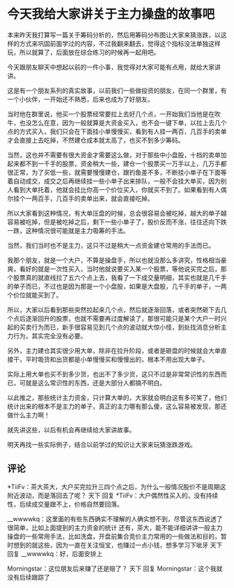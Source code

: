 # 今天我给大家讲关于主力操盘的故事吧
[url]: (https://t.zsxq.com/vnAuby7)

本来昨天我打算写一篇关于筹码分析的，然后用筹码分布图让大家来猜涨跌，以这样的方式来巩固前面学过的内容，不过我翻来翻去，觉得这个指标没法单独这样玩，所以就算了，后面放在综合练习的时候再一起用吧。

今天跟朋友聊天中想起以前的一件小事，我觉得对大家可能有点用，就给大家讲讲。

这是有一个朋友系列的真实故事，以前我们一些做投资的朋友，在同一个群里，有一个小伙伴，一开始还不熟悉，后来也成为了好朋友。

当时他在群里说，他买一个股票经常要拉上去好几个点，一开始我们当他是在吹牛，也没怎么在意，因为一般就算是大资金买入，也不会一键下单，以拉上去几个点的方式买入，我们只会在下面挂小单慢慢买，看到有人挂一两百，几百手的卖单才会直接上去吃掉，不然建仓成本就太高了，也买不到多少筹码。

当然，这也并不需要有很大资金才需要这么做，对于那些中小盘股，十档的卖单加起来都不到一千手的股票，资金稍大一些，建仓一个股票买一万手以上，几万手都很正常，为了买低一些，就需要慢慢建仓，跟钓鱼差不多，不断挂小单子在下面等着自动成交，成交之后再继续挂一些小单子出来排队，一般不会挂大单买，因为别人看到大单托着，他就会挂比你高一个价位买入，你就买不到了。如果看到有人偶尔挂个一两百手，几百手的卖单出来，就会直接吃掉。

所以大家看到这种情况，有大单压盘的时候，总会很容易会被吃掉，越大的单子越容易被吃掉，但是被吃掉之后，剩下一些小单子了，股价反而不涨，往往还向下跌一跌，这种情况很可能就是主力吸筹的手法。

当然，我们当时也不是主力，这只不过是稍大一点资金建仓常用的手法而已。

我那个朋友，就是一个大户，不算是操盘手，所以也就没那么多讲究，性格相当豪爽，看好的就是一次性买入，当时他就说要买入某一个股票，等他说买完之后，那个股票真的就直线拉了五六个点上去，我看了一下成交量明细，其实也就是几千手的单子而已，不过也是因为那是一个小盘股，如果是大盘股，几千手的单子，一两个价位就能买到了。

所以，大家以后看到那些突然拉起来几个点，然后就逐渐回落，或者突然砸下去几个点后逐渐回升的股票，也就不需要再过度解读了，那很可能只是某个大户一时兴起的买卖行为而已，新手很容易见到几个点的波动就大惊小怪，到处找消息分析主力行为，其实完全没有必要。

另外，主力建仓其实很少用大单，除非在拉升阶段，或者是砸盘的时候就会大单直接干，平时吸货和出货都是小单慢慢买和慢慢出的，根本不用出现大单子。

实际上用大单也买不到多少货，也出不了多少货，这只不过是非常常识性的东西而已，可就是这么常识性的东西，还是大部分人都搞不明白。

以此推之，那些统计主力资金，只计算大单的，大家就会明白这有多可笑了，他们统计出来的根本不是主力的单子，真正的主力哪有那么傻，这么容易被发现，那还做什么主力啊！

就先讲这些，以后有机会再继续给大家讲故事。

明天再找一些实际例子，结合以前学过的知识让大家来玩猜涨跌游戏。

## 评论
*TiiFv：茶大茶大，大户买完拉升三四个点之后，为什么一般情况股价不是周期这附近波动，而是落回去了呢？
天下 回复 *TiiFv：大户偶然性买入的，没有持续性，后续成交量跟不上，价格自然要回落。

__wwwwkq：这里面的有些东西确实不理解的人确实想不到，尽管这东西说透了很简单，比如上面提到的主力资金的统计
还有，茶大，能不能详细讲讲一般主力操盘的一些常用手法，比如洗盘，开盘前集合竞价主力常用的一些做法和目的，暂时想到的就这些，因为一直在关注恒宝，也赚过一点小钱，想多学习下呲牙
天下 回复 __wwwwkq：好，后面安排上

Morningstar：这位朋友后来赚了还是赔了？
天下 回复 Morningstar：这个我就没有后续跟踪了
